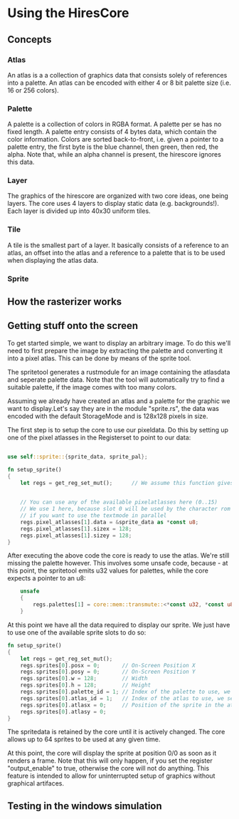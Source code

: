 # Using the HiresCore

## Concepts

### Atlas
An atlas is a a collection of graphics data that consists solely of references into a palette. An atlas can be encoded with either 4 or 8 bit palette size (i.e. 16 or 256 colors).

### Palette
A palette is a collection of colors in RGBA format. A palette per se has no fixed length. A palette entry consists of 4 bytes data, which contain the color information. Colors are sorted back-to-front, i.e. given a pointer to a palette entry, the first byte is the blue channel, then green, then red, the alpha. Note that, while an alpha channel is present, the hirescore ignores this data.

### Layer
The graphics of the hirescore are organized with two core ideas, one being layers. The core uses 4 layers to display static data (e.g. backgrounds!). Each layer is divided up into 40x30 uniform tiles. 

### Tile
A tile is the smallest part of a layer. It basically consists of a reference to an atlas, an offset into the atlas and a reference to a palette that is to be used when displaying the atlas data.

### Sprite

## How the rasterizer works

## Getting stuff onto the screen
To get started simple, we want to display an arbitrary image. To do this we'll need to first prepare the image by extracting the palette and converting it into a pixel atlas. This can be done by means of the sprite tool.

The spritetool generates a rustmodule for an image containing the atlasdata and seperate palette data. Note that the tool will automatically try to find a suitable palette, if the image comes with too many colors.

Assuming we already have created an atlas and a palette for the graphic we want to display.Let's say they are in the module "sprite.rs", the data was encoded with the default StorageMode and is 128x128 pixels in size.

The first step is to setup the core to use our pixeldata. Do this by setting up one of the pixel atlasses in the Registerset to point to our data:
```rust

use self::sprite::{sprite_data, sprite_pal};

fn setup_sprite()
{
    let regs = get_reg_set_mut();      // We assume this function gives uns a mutable reference to the registerset of the core.

    
    // You can use any of the available pixelatlasses here (0..15)
    // We use 1 here, because slot 0 will be used by the character rom
    // if you want to use the textmode in parallel
    regs.pixel_atlasses[1].data = &sprite_data as *const u8;
    regs.pixel_atlasses[1].sizex = 128;
    regs.pixel_atlasses[1].sizey = 128;
}
```

After executing the above code the core is ready to use the atlas. We're still missing the
palette however. This involves some unsafe code, because - at this point, the spritetool emits
u32 values for palettes, while the core expects a pointer to an u8:

```rust
    unsafe
    {
        regs.palettes[1] = core::mem::transmute::<*const u32, *const u8>(&sprite_pal as *const u32);
    }
```

At this point we have all the data required to display our sprite. We just have to use one of the available sprite slots to do so:

```rust
fn setup_sprite()
{
    let regs = get_reg_set_mut();
    regs.sprites[0].posx = 0;       // On-Screen Position X
    regs.sprites[0].posy = 0;       // On-Screen Position Y
    regs.sprites[0].w = 128;        // Width
    regs.sprites[0].h = 128;        // Height
    regs.sprites[0].palette_id = 1; // Index of the palette to use, we setup palette 1, so that's what we want here.
    regs.sprites[0].atlas_id = 1;   // Index of the atlas to use, we setup atlas 1, so that's what we want here.
    regs.sprites[0].atlasx = 0;     // Position of the sprite in the atlas. Since we want to display the whole 128x128 image, this 0/0
    regs.sprites[0].atlasy = 0;
}
```
The spritedata is retained by the core until it is actively changed. The core allows up to 64 sprites to be used at any given time. 


At this point, the core will display the sprite at position 0/0 as soon as it renders a frame. Note that this will only happen, if you set the register "output_enable" to true, otherwise the core will not do anything. This feature is intended to allow for uninterrupted setup of graphics without graphical artifaces.


## Testing in the windows simulation




